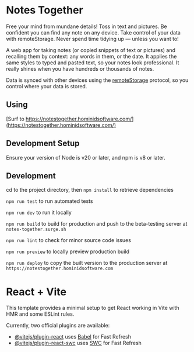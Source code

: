 Notes Together
==============

Free your mind from mundane details! Toss in text and pictures. Be confident you can find any note on any device. Take control of your data with remoteStorage. Never spend time tidying up — unless you want to!

A web app for taking notes (or copied snippets of text or pictures) and recalling them by context:
any words in them, or the date.
It applies the same styles to typed and pasted text, so your notes look professional.
It really shines when you have hundreds or thousands of notes.

Data is synced with other devices using the [remoteStorage](https://remotestorage.io) protocol, so you control where your data is stored.


Using
-----
[Surf to https://notestogether.hominidsoftware.com/](https://notestogether.hominidsoftware.com/)


Development Setup
-----------------

Ensure your version of Node is v20 or later, and npm is v8 or later.

Development
-----------
cd to the project directory, then
`npm install` to retrieve dependencies

`npm run test` to run automated tests

`npm run dev` to run it locally

`npm run build` to build for production and push to the beta-testing server at `notes-together.surge.sh`

`npm run lint` to check for minor source code issues

`npm run preview` to locally preview production build

`npm run deploy` to copy the built version to the production server at `https://notestogether.hominidsoftware.com`

# React + Vite

This template provides a minimal setup to get React working in Vite with HMR and some ESLint rules.

Currently, two official plugins are available:

- [@vitejs/plugin-react](https://github.com/vitejs/vite-plugin-react/blob/main/packages/plugin-react/README.md) uses [Babel](https://babeljs.io/) for Fast Refresh
- [@vitejs/plugin-react-swc](https://github.com/vitejs/vite-plugin-react-swc) uses [SWC](https://swc.rs/) for Fast Refresh
